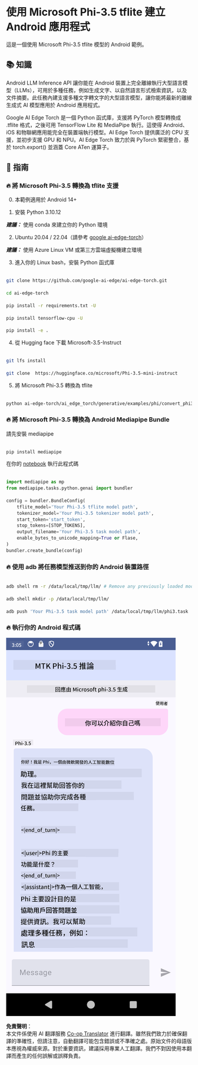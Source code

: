 <!--
CO_OP_TRANSLATOR_METADATA:
{
  "original_hash": "c4fe7f589d179be96a5577b0b8cba6aa",
  "translation_date": "2025-07-17T02:50:38+00:00",
  "source_file": "md/02.Application/01.TextAndChat/Phi3/UsingPhi35TFLiteCreateAndroidApp.md",
  "language_code": "tw"
}
-->
# **使用 Microsoft Phi-3.5 tflite 建立 Android 應用程式**

這是一個使用 Microsoft Phi-3.5 tflite 模型的 Android 範例。

## **📚 知識**

Android LLM Inference API 讓你能在 Android 裝置上完全離線執行大型語言模型（LLMs），可用於多種任務，例如生成文字、以自然語言形式檢索資訊，以及文件摘要。此任務內建支援多種文字轉文字的大型語言模型，讓你能將最新的離線生成式 AI 模型應用於 Android 應用程式。

Google AI Edge Torch 是一個 Python 函式庫，支援將 PyTorch 模型轉換成 .tflite 格式，之後可用 TensorFlow Lite 和 MediaPipe 執行。這使得 Android、iOS 和物聯網應用能完全在裝置端執行模型。AI Edge Torch 提供廣泛的 CPU 支援，並初步支援 GPU 和 NPU。AI Edge Torch 致力於與 PyTorch 緊密整合，基於 torch.export() 並涵蓋 Core ATen 運算子。

## **🪬 指南**

### **🔥 將 Microsoft Phi-3.5 轉換為 tflite 支援**

0. 本範例適用於 Android 14+

1. 安裝 Python 3.10.12

***建議：*** 使用 conda 來建立你的 Python 環境

2. Ubuntu 20.04 / 22.04（請參考 [google ai-edge-torch](https://github.com/google-ai-edge/ai-edge-torch)）

***建議：*** 使用 Azure Linux VM 或第三方雲端虛擬機建立環境

3. 進入你的 Linux bash，安裝 Python 函式庫

```bash

git clone https://github.com/google-ai-edge/ai-edge-torch.git

cd ai-edge-torch

pip install -r requirements.txt -U 

pip install tensorflow-cpu -U

pip install -e .

```

4. 從 Hugging face 下載 Microsoft-3.5-Instruct

```bash

git lfs install

git clone  https://huggingface.co/microsoft/Phi-3.5-mini-instruct

```

5. 將 Microsoft Phi-3.5 轉換為 tflite

```bash

python ai-edge-torch/ai_edge_torch/generative/examples/phi/convert_phi3_to_tflite.py --checkpoint_path  Your Microsoft Phi-3.5-mini-instruct path --tflite_path Your Microsoft Phi-3.5-mini-instruct tflite path  --prefill_seq_len 1024 --kv_cache_max_len 1280 --quantize True

```

### **🔥 將 Microsoft Phi-3.5 轉換為 Android Mediapipe Bundle**

請先安裝 mediapipe

```bash

pip install mediapipe

```

在你的 [notebook](../../../../../../code/09.UpdateSamples/Aug/Android/convert/convert_phi.ipynb) 執行此程式碼

```python

import mediapipe as mp
from mediapipe.tasks.python.genai import bundler

config = bundler.BundleConfig(
    tflite_model='Your Phi-3.5 tflite model path',
    tokenizer_model='Your Phi-3.5 tokenizer model path',
    start_token='start_token',
    stop_tokens=[STOP_TOKENS],
    output_filename='Your Phi-3.5 task model path',
    enable_bytes_to_unicode_mapping=True or Flase,
)
bundler.create_bundle(config)

```

### **🔥 使用 adb 將任務模型推送到你的 Android 裝置路徑**

```bash

adb shell rm -r /data/local/tmp/llm/ # Remove any previously loaded models

adb shell mkdir -p /data/local/tmp/llm/

adb push 'Your Phi-3.5 task model path' /data/local/tmp/llm/phi3.task

```

### **🔥 執行你的 Android 程式碼**

![demo](../../../../../../translated_images/demo.06d5a4246f057d1be99ffad0cbf22f4ac0c41530774d51ff903cfaa1d3cd3c8e.tw.png)

**免責聲明**：  
本文件係使用 AI 翻譯服務 [Co-op Translator](https://github.com/Azure/co-op-translator) 進行翻譯。雖然我們致力於確保翻譯的準確性，但請注意，自動翻譯可能包含錯誤或不準確之處。原始文件的母語版本應視為權威來源。對於重要資訊，建議採用專業人工翻譯。我們不對因使用本翻譯而產生的任何誤解或誤釋負責。